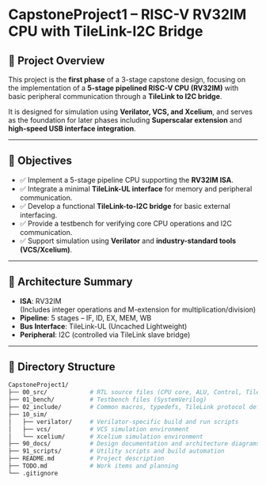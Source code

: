 # CapstoneProject1 – RISC-V RV32IM CPU with TileLink-I2C Bridge

## 📌 Project Overview

This project is the **first phase** of a 3-stage capstone design, focusing on the implementation of a **5-stage pipelined RISC-V CPU (RV32IM)** with basic peripheral communication through a **TileLink to I2C bridge**.

It is designed for simulation using **Verilator, VCS, and Xcelium**, and serves as the foundation for later phases including **Superscalar extension** and **high-speed USB interface integration**.

---

## 🧠 Objectives

- ✅ Implement a 5-stage pipeline CPU supporting the **RV32IM ISA**.
- ✅ Integrate a minimal **TileLink-UL interface** for memory and peripheral communication.
- ✅ Develop a functional **TileLink-to-I2C bridge** for basic external interfacing.
- ✅ Provide a testbench for verifying core CPU operations and I2C communication.
- ✅ Support simulation using **Verilator** and **industry-standard tools (VCS/Xcelium)**.

---

## 🧱 Architecture Summary

- **ISA**: RV32IM  
  (Includes integer operations and M-extension for multiplication/division)
- **Pipeline**: 5 stages – IF, ID, EX, MEM, WB
- **Bus Interface**: TileLink-UL (Uncached Lightweight)
- **Peripheral**: I2C (controlled via TileLink slave bridge)

---

## 📂 Directory Structure

```bash
CapstoneProject1/
├── 00_src/            # RTL source files (CPU core, ALU, Control, TileLink adapter)
├── 01_bench/          # Testbench files (SystemVerilog)
├── 02_include/        # Common macros, typedefs, TileLink protocol definitions
├── 10_sim/
│   ├── verilator/     # Verilator-specific build and run scripts
│   ├── vcs/           # VCS simulation environment
│   └── xcelium/       # Xcelium simulation environment
├── 90_docs/           # Design documentation and architecture diagrams
├── 91_scripts/        # Utility scripts and build automation
├── README.md          # Project description
├── TODO.md            # Work items and planning
└── .gitignore
